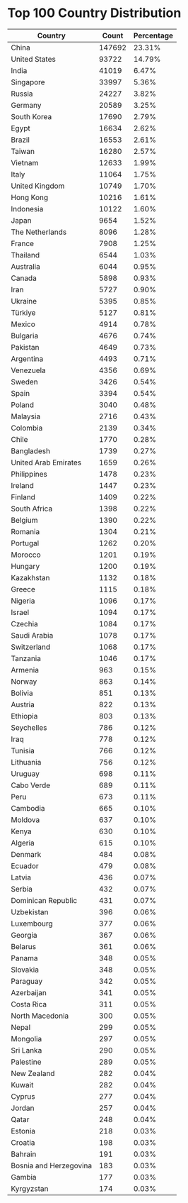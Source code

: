 # Top 100 Country Distribution
| Country | Count | Percentage |
|----|----|----|
| China | 147692 | 23.31% |
| United States | 93722 | 14.79% |
| India | 41019 | 6.47% |
| Singapore | 33997 | 5.36% |
| Russia | 24227 | 3.82% |
| Germany | 20589 | 3.25% |
| South Korea | 17690 | 2.79% |
| Egypt | 16634 | 2.62% |
| Brazil | 16553 | 2.61% |
| Taiwan | 16280 | 2.57% |
| Vietnam | 12633 | 1.99% |
| Italy | 11064 | 1.75% |
| United Kingdom | 10749 | 1.70% |
| Hong Kong | 10216 | 1.61% |
| Indonesia | 10122 | 1.60% |
| Japan | 9654 | 1.52% |
| The Netherlands | 8096 | 1.28% |
| France | 7908 | 1.25% |
| Thailand | 6544 | 1.03% |
| Australia | 6044 | 0.95% |
| Canada | 5898 | 0.93% |
| Iran | 5727 | 0.90% |
| Ukraine | 5395 | 0.85% |
| Türkiye | 5127 | 0.81% |
| Mexico | 4914 | 0.78% |
| Bulgaria | 4676 | 0.74% |
| Pakistan | 4649 | 0.73% |
| Argentina | 4493 | 0.71% |
| Venezuela | 4356 | 0.69% |
| Sweden | 3426 | 0.54% |
| Spain | 3394 | 0.54% |
| Poland | 3040 | 0.48% |
| Malaysia | 2716 | 0.43% |
| Colombia | 2139 | 0.34% |
| Chile | 1770 | 0.28% |
| Bangladesh | 1739 | 0.27% |
| United Arab Emirates | 1659 | 0.26% |
| Philippines | 1478 | 0.23% |
| Ireland | 1447 | 0.23% |
| Finland | 1409 | 0.22% |
| South Africa | 1398 | 0.22% |
| Belgium | 1390 | 0.22% |
| Romania | 1304 | 0.21% |
| Portugal | 1262 | 0.20% |
| Morocco | 1201 | 0.19% |
| Hungary | 1200 | 0.19% |
| Kazakhstan | 1132 | 0.18% |
| Greece | 1115 | 0.18% |
| Nigeria | 1096 | 0.17% |
| Israel | 1094 | 0.17% |
| Czechia | 1084 | 0.17% |
| Saudi Arabia | 1078 | 0.17% |
| Switzerland | 1068 | 0.17% |
| Tanzania | 1046 | 0.17% |
| Armenia | 963 | 0.15% |
| Norway | 863 | 0.14% |
| Bolivia | 851 | 0.13% |
| Austria | 822 | 0.13% |
| Ethiopia | 803 | 0.13% |
| Seychelles | 786 | 0.12% |
| Iraq | 778 | 0.12% |
| Tunisia | 766 | 0.12% |
| Lithuania | 756 | 0.12% |
| Uruguay | 698 | 0.11% |
| Cabo Verde | 689 | 0.11% |
| Peru | 673 | 0.11% |
| Cambodia | 665 | 0.10% |
| Moldova | 637 | 0.10% |
| Kenya | 630 | 0.10% |
| Algeria | 615 | 0.10% |
| Denmark | 484 | 0.08% |
| Ecuador | 479 | 0.08% |
| Latvia | 436 | 0.07% |
| Serbia | 432 | 0.07% |
| Dominican Republic | 431 | 0.07% |
| Uzbekistan | 396 | 0.06% |
| Luxembourg | 377 | 0.06% |
| Georgia | 367 | 0.06% |
| Belarus | 361 | 0.06% |
| Panama | 348 | 0.05% |
| Slovakia | 348 | 0.05% |
| Paraguay | 342 | 0.05% |
| Azerbaijan | 341 | 0.05% |
| Costa Rica | 311 | 0.05% |
| North Macedonia | 300 | 0.05% |
| Nepal | 299 | 0.05% |
| Mongolia | 297 | 0.05% |
| Sri Lanka | 290 | 0.05% |
| Palestine | 289 | 0.05% |
| New Zealand | 282 | 0.04% |
| Kuwait | 282 | 0.04% |
| Cyprus | 277 | 0.04% |
| Jordan | 257 | 0.04% |
| Qatar | 248 | 0.04% |
| Estonia | 218 | 0.03% |
| Croatia | 198 | 0.03% |
| Bahrain | 191 | 0.03% |
| Bosnia and Herzegovina | 183 | 0.03% |
| Gambia | 177 | 0.03% |
| Kyrgyzstan | 174 | 0.03% |
